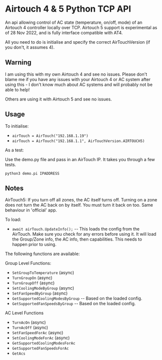 # Airtouch 4 & 5 Python TCP API
An api allowing control of AC state (temperature, on/off, mode) of an Airtouch 4 controller locally over TCP.  Airtouch 5 support is experimental as of 28 Nov 2022, and is fully interface compatible with AT4.  

All you need to do is initialise and specify the correct AirTouchVersion (if you don't, it assumes 4).  

## Warning
I am using this with my own Airtouch 4 and see no issues. Please don't blame me if you have any issues with your Airtouch 4 or AC system after using this - I don't know much about AC systems and will probably not be able to help!

Others are using it with Airtouch 5 and see no issues.  

## Usage
To initialise:
* `airTouch = AirTouch("192.168.1.19")`
* `airTouch = AirTouch("192.168.1.1", AirTouchVersion.AIRTOUCH5)`

As a test:

Use the demo.py file and pass in an AirTouch IP.  It takes you through a few tests.  

    python3 demo.pi IPADDRESS

## Notes
AirTouch5: If you turn off all zones, the AC itself turns off.  Turning on a zone does not turn the AC back on by itself.  You must turn it back on too.  Same behaviour in 'official' app.  

To load:
* `await airTouch.UpdateInfo();` -- This loads the config from the AirTouch.  Make sure you check for any errors before using it.  It will load the Group/Zone info, the AC info, then capabilities.  This needs to happen prior to using. 

The following functions are available:

Group Level Functions:
* `SetGroupToTemperature` (async)
* `TurnGroupOn` (async)
* `TurnGroupOff` (async)
* `SetCoolingModeByGroup` (async)
* `SetFanSpeedByGroup` (async)
* `GetSupportedCoolingModesByGroup` -- Based on the loaded config.
* `GetSupportedFanSpeedsByGroup` -- Based on the loaded config.

AC Level Functions
* `TurnAcOn` (async)
* `TurnAcOff` (async)
* `SetFanSpeedForAc` (async)
* `SetCoolingModeForAc` (async)
* `GetSupportedCoolingModesForAc`
* `GetSupportedFanSpeedsForAc`
* `GetAcs`

